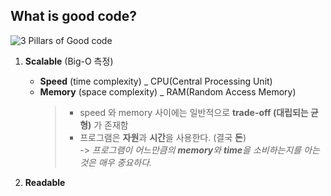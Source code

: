 ## What is good code?

![3 Pillars of Good code](./ref/goodCode_3pillars.JPG)

1. **Scalable** (Big-O 측정)

   - **Speed** (time complexity) \_ CPU(Central Processing Unit)
   - **Memory** (space complexity) \_ RAM(Random Access Memory)
      > - speed 와 memory 사이에는 일반적으로 **trade-off (대립되는 균형)** 가 존재함
      > - 프로그램은 **자원**과 **시간**을 사용한다. (결국 **돈**)   
      -> *프로그램이 어느만큼의 **memory**와 **time**을 소비하는지를 아는 것은 매우 중요하다.*     
  
2) **Readable**
